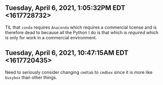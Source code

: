 ## Tuesday, April 6, 2021, 1:05:32PM EDT <1617728732>

TIL that `conda` requires `Anaconda` which requires a commercial license
and is therefore dead to because all the Python I do is that which is
*required* which is only for work in a commercial environment.

## Tuesday, April 6, 2021, 10:47:15AM EDT <1617720435>

Need to seriously consider changing `cmdtab` to `cmdbox` since it is
more like `busybox` than other things.

